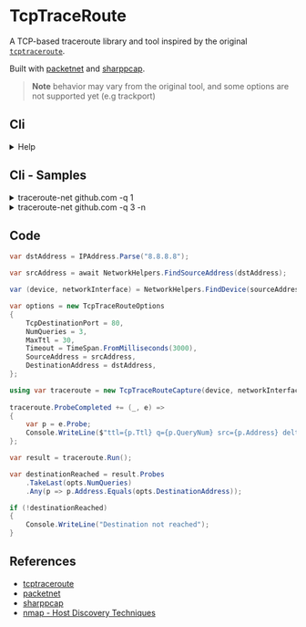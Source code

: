 # TcpTraceRoute

A TCP-based traceroute library and tool inspired by the original [`tcptraceroute`](https://github.com/mct/tcptraceroute).

Built with [packetnet](https://github.com/dotpcap/packetnet) and [sharppcap](https://github.com/dotpcap/sharppcap).

> **Note** behavior may vary from the original tool, and some options are not supported yet (e.g trackport)

## Cli
<details>
<summary>Help</summary>
  
```
Description:

Usage:
  tcptraceroute-net <dst-host> [<dst-port>] [options]

Arguments:
  <dst-host>
  <dst-port>  [default: 80]

Options:
  -d                               debug mode [default: False]
  -n                               do not resolve probe hostname [default: True]
  -q, --num-queries <num-queries>  [default: 3]
  -f, --first-ttl <first-ttl>      [default: 1]
  --track-port                     [default: False]
  -P, --force-port                 [default: False]
  --dnat                           [default: False]
  -i, --interface <interface>
  -l, --packet-len <packet-len>    [default: 0]
  -m, --max-ttl <max-ttl>          [default: 30]
  -t, --tos <tos>                  [default: 0]
  -s, --src-address <src-address>
  -p, --src-port <src-port>        [default: 0]
  -w, --wait-time <wait-time>      packet read timeout (ms) [default: 3000]
  -S                               set SYN tcp flag [default: True]
  -A                               set ACK tcp flag [default: False]
  -E                               set ECN tcp flag [default: False]
  -U                               set URG tcp flag [default: False]
  --version                        Show version information
  -?, -h, --help                   Show help and usage information
```
    
</details>

## Cli - Samples
<details>
<summary>traceroute-net github.com -q 1</summary>
<pre>
 Selected device Wi-Fi (Intel(R) Wi-Fi 6 AX201 160MHz), address 192.168.1.56, port 60563 for outgoing packets
 Tracing the path to github.com (140.82.121.4) on TCP port 80, 30 hops max
 1  home-life.hub      1.411 ms
 2  151.6.142.56       7.518 ms
 3  151.6.57.36        7.175 ms
 4  151.6.6.68         9.696 ms
 5  151.6.7.181        10.650 ms
 6  *                  *
 7  64.125.30.254      26.075 ms
 8  ae1.mcs1.fra9.de.eth.zayo.com    32.603 ms
 9  82.98.193.29.IPYX-270403-002-ZYO.zip.zayo.com    26.751 ms
10  *                  *
11  *                  *
12  lb-140-82-121-4-fra.github.com  [open]  26.199 ms
</pre>
</details>
    
<details>
<summary>traceroute-net github.com -q 3 -n </summary>
<pre>
 Selected device Wi-Fi (Intel(R) Wi-Fi 6 AX201 160MHz), address 192.168.1.56, port 60563 for outgoing packets
 Tracing the path to github.com (140.82.121.3) on TCP port 80, 30 hops max
 1  192.168.1.1        1.873 ms  1.196 ms  1.230 ms
 2  151.6.142.56       6.731 ms  7.207 ms  6.189 ms
 3  151.6.57.36        6.432 ms  6.351 ms  9.545 ms
 4  151.6.6.68         9.502 ms  9.882 ms  9.262 ms
 5  151.6.7.181        10.197 ms  11.756 ms  10.146 ms
 6  80.81.194.26       25.581 ms  25.906 ms  25.646 ms
 7  64.125.30.254      26.460 ms  25.677 ms  25.404 ms
 8  64.125.29.65       31.942 ms  32.211 ms  31.858 ms
 9  82.98.193.29       25.576 ms  25.550 ms  26.520 ms
10  *                  *  *  *
11  *                  *  *  *
12  140.82.121.3     [open]  25.800 ms  25.744 ms  835.491 ms
</pre>
</details>

## Code
```csharp
var dstAddress = IPAddress.Parse("8.8.8.8");

var srcAddress = await NetworkHelpers.FindSourceAddress(dstAddress);

var (device, networkInterface) = NetworkHelpers.FindDevice(sourceAddress);

var options = new TcpTraceRouteOptions
{
    TcpDestinationPort = 80,
    NumQueries = 3,
    MaxTtl = 30,
    Timeout = TimeSpan.FromMilliseconds(3000),
    SourceAddress = srcAddress,
    DestinationAddress = dstAddress,
};

using var traceroute = new TcpTraceRouteCapture(device, networkInterface, options);
    
traceroute.ProbeCompleted += (_, e) => 
{
    var p = e.Probe;
    Console.WriteLine($"ttl={p.Ttl} q={p.QueryNum} src={p.Address} delta={p.Delta}ms");
};

var result = traceroute.Run();

var destinationReached = result.Probes
    .TakeLast(opts.NumQueries)
    .Any(p => p.Address.Equals(opts.DestinationAddress));

if (!destinationReached)
{
    Console.WriteLine("Destination not reached");
}
```
    
## References
  - [tcptraceroute](https://github.com/mct/tcptraceroute)
  - [packetnet](https://github.com/dotpcap/packetnet)
  - [sharppcap](https://github.com/dotpcap/sharppcap)
  - [nmap - Host Discovery Techniques](https://nmap.org/book/host-discovery-techniques.html)
    
